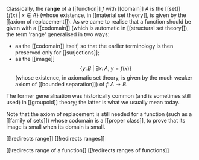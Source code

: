 
Classically, the __range__ of a [[function]] $f$ with [[domain]] $A$ is the [[set]] $\{f(x) \;|\; x \in A\}$ (whose existence, in [[material set theory]], is given by the [[axiom of replacement]]).  As we came to realise that a function should be given with a [[codomain]] (which is automatic in [[structural set theory]]), the term 'range' generalised in two ways:

*  as the [[codomain]] itself, so that the earlier terminology is then preserved only for [[surjections]];
*  as the [[image]]
   $$ \{y \colon B \;|\; \exists x\colon A,\; y = f(x)\} $$
   (whose existence, in axiomatic set theory, is given by the much weaker axiom of [[bounded separation]]) of $f\colon A \to B$.

The former generalisation was historically common (and is sometimes still used) in [[groupoid]] theory; the latter is what we usually mean today.

Note that the axiom of replacement is still needed for a function (such as a [[family of sets]]) whose codomain is a [[proper class]], to prove that its image is small when its domain is small.


[[!redirects range]]
[[!redirects ranges]]

[[!redirects range of a function]]
[[!redirects ranges of functions]]

